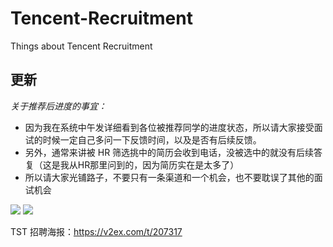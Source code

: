 # Tencent-Recruitment
Things about Tencent Recruitment

## 更新  

*关于推荐后进度的事宜：*

* 因为我在系统中午发详细看到各位被推荐同学的进度状态，所以请大家接受面试的时候一定自己多问一下反馈时间，以及是否有后续反馈。
* 另外，通常来讲被 HR 筛选挑中的简历会收到电话，没被选中的就没有后续答复（这是我从HR那里问到的，因为简历实在是太多了）
* 所以请大家光铺路子，不要只有一条渠道和一个机会，也不要耽误了其他的面试机会


![](http://ww2.sinaimg.cn/large/644eac00gw1eun8uru3nij216q0wktfl.jpg)
![](http://ww4.sinaimg.cn/large/644eac00gw1eun8v2b40fj217g0jidka.jpg)

TST 招聘海报：https://v2ex.com/t/207317
